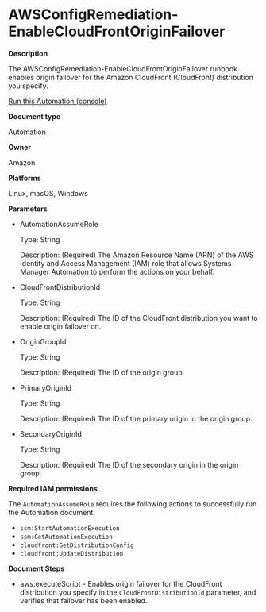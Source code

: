 # AWSConfigRemediation\-EnableCloudFrontOriginFailover<a name="automation-aws-enable-cloudfront-failover"></a>

**Description**

The AWSConfigRemediation\-EnableCloudFrontOriginFailover runbook enables origin failover for the Amazon CloudFront \(CloudFront\) distribution you specify\.

[Run this Automation \(console\)](https://console.aws.amazon.com/systems-manager/automation/execute/AWSConfigRemediation-EnableCloudFrontOriginFailover)

**Document type**

Automation

**Owner**

Amazon

**Platforms**

Linux, macOS, Windows

**Parameters**
+ AutomationAssumeRole

  Type: String

  Description: \(Required\) The Amazon Resource Name \(ARN\) of the AWS Identity and Access Management \(IAM\) role that allows Systems Manager Automation to perform the actions on your behalf\.
+ CloudFrontDistributionId

  Type: String

  Description: \(Required\) The ID of the CloudFront distribution you want to enable origin failover on\.
+ OriginGroupId

  Type: String

  Description: \(Required\) The ID of the origin group\.
+ PrimaryOriginId

  Type: String

  Description: \(Required\) The ID of the primary origin in the origin group\.
+ SecondaryOriginId

  Type: String

  Description: \(Required\) The ID of the secondary origin in the origin group\.

**Required IAM permissions**

The `AutomationAssumeRole` requires the following actions to successfully run the Automation document\.
+ `ssm:StartAutomationExecution`
+ `ssm:GetAutomationExecution`
+ `cloudfront:GetDistributionConfig`
+ `cloudfront:UpdateDistribution`

**Document Steps**
+ aws:executeScript \- Enables origin failover for the CloudFront distribution you specify in the `CloudFrontDistributionId` parameter, and verifies that failover has been enabled\.